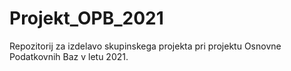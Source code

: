 # Projekt_OPB_2021
Repozitorij za izdelavo skupinskega projekta pri projektu Osnovne Podatkovnih Baz v letu 2021.
